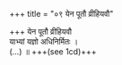 +++
title = "०९ येन पूतौ व्रीहियवौ"

+++
येन पूतौ व्रीहियवौ  
याभ्यां यज्ञो अधिनिर्मितः ।  
(…) ॥ +++(see 1cd)+++